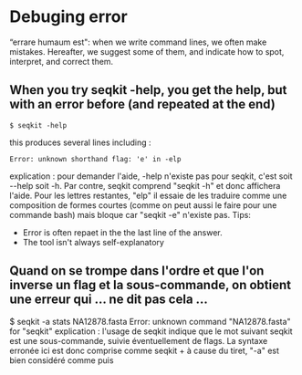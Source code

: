 # Debuging error 

“errare humaum est": when we write command lines, we often make mistakes. Hereafter, we suggest some of them, and indicate how to spot, interpret, and correct them.

## When you try seqkit -help, you get the help, but with an error before (and repeated at the end)
```
$ seqkit -help
```
this produces several lines including :
```
Error: unknown shorthand flag: 'e' in -elp
```
explication : pour demander l'aide, -help n'existe pas pour seqkit, c'est soit --help soit -h. Par contre, seqkit comprend "seqkit -h" et donc affichera l'aide. Pour les lettres restantes, "elp" il essaie de les traduire comme une composition de formes courtes (comme on peut aussi le faire pour une commande bash) mais bloque car "seqkit -e" n'existe pas.
Tips: 
- Error is often repaet in the the last line of the answer.
- The tool isn't always self-explanatory

## Quand on se trompe dans l'ordre et que l'on inverse un flag et la sous-commande, on obtient une erreur qui ... ne dit pas cela ...
$ seqkit -a stats NA12878.fasta
Error: unknown command "NA12878.fasta" for "seqkit"
explication : l'usage de seqkit indique que le mot suivant seqkit est une sous-commande, suivie éventuellement de flags. La syntaxe erronée ici est donc comprise comme seqkit + à cause du tiret, "-a" est bien considéré comme  puis
